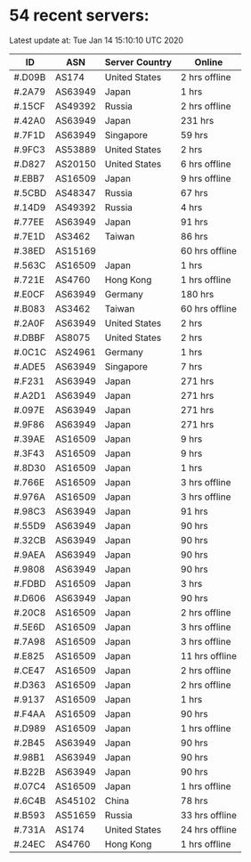 # 54 recent servers:

Latest update at: Tue Jan 14 15:10:10 UTC 2020

| ID | ASN | Server Country | Online |
| -- | --- | -------------- | ------ |
| #.D09B | AS174 | United States | 2 hrs offline |
| #.2A79 | AS63949 | Japan | 1 hrs |
| #.15CF | AS49392 | Russia | 2 hrs offline |
| #.42A0 | AS63949 | Japan | 231 hrs |
| #.7F1D | AS63949 | Singapore | 59 hrs |
| #.9FC3 | AS53889 | United States | 2 hrs |
| #.D827 | AS20150 | United States | 6 hrs offline |
| #.EBB7 | AS16509 | Japan | 9 hrs offline |
| #.5CBD | AS48347 | Russia | 67 hrs |
| #.14D9 | AS49392 | Russia | 4 hrs |
| #.77EE | AS63949 | Japan | 91 hrs |
| #.7E1D | AS3462 | Taiwan | 86 hrs |
| #.38ED | AS15169 |  | 60 hrs offline |
| #.563C | AS16509 | Japan | 1 hrs |
| #.721E | AS4760 | Hong Kong | 1 hrs offline |
| #.E0CF | AS63949 | Germany | 180 hrs |
| #.B083 | AS3462 | Taiwan | 60 hrs offline |
| #.2A0F | AS63949 | United States | 2 hrs |
| #.DBBF | AS8075 | United States | 2 hrs |
| #.0C1C | AS24961 | Germany | 1 hrs |
| #.ADE5 | AS63949 | Singapore | 7 hrs |
| #.F231 | AS63949 | Japan | 271 hrs |
| #.A2D1 | AS63949 | Japan | 271 hrs |
| #.097E | AS63949 | Japan | 271 hrs |
| #.9F86 | AS63949 | Japan | 271 hrs |
| #.39AE | AS16509 | Japan | 9 hrs |
| #.3F43 | AS16509 | Japan | 9 hrs |
| #.8D30 | AS16509 | Japan | 1 hrs |
| #.766E | AS16509 | Japan | 3 hrs offline |
| #.976A | AS16509 | Japan | 3 hrs offline |
| #.98C3 | AS63949 | Japan | 91 hrs |
| #.55D9 | AS63949 | Japan | 90 hrs |
| #.32CB | AS63949 | Japan | 90 hrs |
| #.9AEA | AS63949 | Japan | 90 hrs |
| #.9808 | AS63949 | Japan | 90 hrs |
| #.FDBD | AS16509 | Japan | 3 hrs |
| #.D606 | AS63949 | Japan | 90 hrs |
| #.20C8 | AS16509 | Japan | 2 hrs offline |
| #.5E6D | AS16509 | Japan | 3 hrs offline |
| #.7A98 | AS16509 | Japan | 3 hrs offline |
| #.E825 | AS16509 | Japan | 11 hrs offline |
| #.CE47 | AS16509 | Japan | 2 hrs offline |
| #.D363 | AS16509 | Japan | 2 hrs offline |
| #.9137 | AS16509 | Japan | 1 hrs |
| #.F4AA | AS16509 | Japan | 90 hrs |
| #.D989 | AS16509 | Japan | 1 hrs offline |
| #.2B45 | AS63949 | Japan | 90 hrs |
| #.98B1 | AS63949 | Japan | 90 hrs |
| #.B22B | AS63949 | Japan | 90 hrs |
| #.07C4 | AS16509 | Japan | 1 hrs offline |
| #.6C4B | AS45102 | China | 78 hrs |
| #.B593 | AS51659 | Russia | 33 hrs offline |
| #.731A | AS174 | United States | 24 hrs offline |
| #.24EC | AS4760 | Hong Kong | 1 hrs offline |

